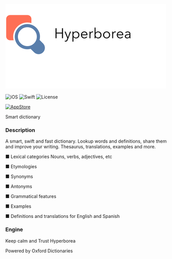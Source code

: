 ![](logo.png)

![iOS](https://img.shields.io/badge/iOS-9.0%2B-blue.svg) 
![Swift](https://img.shields.io/badge/Swift-3.1-blue.svg)
![License](https://img.shields.io/github/license/lexrus/VPNOn.svg?style=flat)    

[<img src="https://cloud.githubusercontent.com/assets/219689/5575342/963e0ee8-9013-11e4-8091-7ece67d64729.png" height="32" alt="AppStore"/>](https://itunes.apple.com/uk/app/hyperborea/id1182551703)

Smart dictionary

### Description
A smart, swift and fast dictionary.
Lookup words and definitions, share them and improve your writing.
Thesaurus, translations, examples and more.

■ Lexical categories
Nouns, verbs, adjectives, etc

■ Etymologies

■ Synonyms

■ Antonyms

■ Grammatical features

■ Examples

■ Definitions and translations for English and Spanish

### Engine
Keep calm
and
Trust Hyperborea

Powered by Oxford Dictionaries
